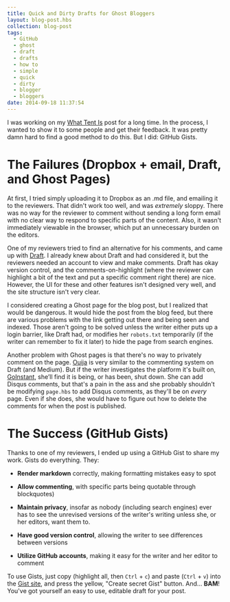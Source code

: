 ```yaml
---
title: Quick and Dirty Drafts for Ghost Bloggers
layout: blog-post.hbs
collection: blog-post
tags:
  - GitHub
  - ghost
  - draft
  - drafts
  - how to
  - simple
  - quick
  - dirty
  - blogger
  - bloggers
date: 2014-09-18 11:37:54
---
```


I was working on my [What Tent Is](http://blog.bnb.im/what-tent-is/) post for a long time. In the process, I wanted to show it to some people and get their feedback. It was pretty damn hard to find a good method to do this. But I did: GitHub Gists.

# The Failures (Dropbox + email, Draft, and Ghost Pages)

At first, I tried simply uploading it to Dropbox as an .md file, and emailing it to the reviewers. That didn't work too well, and was _extremely_ sloppy. There was no way for the reviewer to comment without sending a long form email with no clear way to respond to specific parts of the content. Also, it wasn't immediately viewable in the browser, which put an unnecessary burden on the editors.

One of my reviewers tried to find an alternative for his comments, and came up with [Draft](https://draftin.com/). I already knew about Draft and had considered it, but the reviewers needed an account to view and make comments. Draft has okay version control, and the comments-on-highlight (where the reviewer can highlight a bit of the text and put a specific comment right there) are nice. However, the UI for these and other features isn't designed very well, and the site structure isn't very clear.

I considered creating a Ghost page for the blog post, but I realized that would be dangerous. It would hide the post from the blog feed, but there are various problems with the link getting out there and being seen and indexed. Those aren't going to be solved unless the writer either puts up a login barrier, like Draft had, or modifies her `robots.txt` temporarily (if the writer can remember to fix it later) to hide the page from search engines.

Another problem with Ghost pages is that there's no way to privately comment on the page. [Ouija](http://ouija.io/) is very similar to the commenting system on Draft (and Medium). But if the writer investigates the platform it's built on, [GoInstant](https://goinstant.com/), she’ll find it is being, or has been, shut down. She can add Disqus comments, but that's a pain in the ass and she probably shouldn't be modifying `page.hbs` to add Disqus comments, as they'll be on _every_ page. Even if she does, she would have to figure out how to delete the comments for when the post is published.

# The Success (GitHub Gists)

Thanks to one of my reviewers, I ended up using a GitHub Gist to share my work. Gists do everything. They:

*   **Render markdown** correctly, making formatting mistakes easy to spot

*   **Allow commenting**, with specific parts being quotable through blockquotes)

*   **Maintain privacy**, insofar as nobody (including search engines) ever has to see the unrevised versions of the writer's writing unless she, or her editors, want them to.
*   **Have good version control**, allowing the writer to see differences between versions

*   **Utilize GitHub accounts**, making it easy for the writer and her editor to comment

To use Gists, just copy (highlight all, then `Ctrl` + `c`) and paste (`Ctrl` + `v`) into the [Gist site](https://gist.github.com/), and press the yellow, "Create secret Gist" button. And... **BAM**! You've got yourself an easy to use, editable draft for your post.
